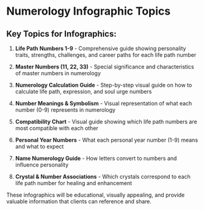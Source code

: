 # Numerology Infographic Topics

## Key Topics for Infographics:

1. **Life Path Numbers 1-9** - Comprehensive guide showing personality traits, strengths, challenges, and career paths for each life path number

2. **Master Numbers (11, 22, 33)** - Special significance and characteristics of master numbers in numerology

3. **Numerology Calculation Guide** - Step-by-step visual guide on how to calculate life path, expression, and soul urge numbers

4. **Number Meanings & Symbolism** - Visual representation of what each number (0-9) represents in numerology

5. **Compatibility Chart** - Visual guide showing which life path numbers are most compatible with each other

6. **Personal Year Numbers** - What each personal year number (1-9) means and what to expect

7. **Name Numerology Guide** - How letters convert to numbers and influence personality

8. **Crystal & Number Associations** - Which crystals correspond to each life path number for healing and enhancement

These infographics will be educational, visually appealing, and provide valuable information that clients can reference and share.

